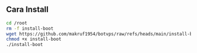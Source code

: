 ##  Cara Install

```bash
cd /root
rm -f install-boot
wget https://github.com/makruf1954/botvps/raw/refs/heads/main/install-boot
chmod +x install-boot
./install-boot
